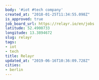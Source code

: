 ```yaml
---
body: '#iot #tech company'
created_at: "2018-01-25T11:34:55.098Z"
is_approved: true
job_board_url: https://relayr.io/en/jobs
latitude: 52.4900733
longitude: 13.3894672
slug: relayr
tags:
- iot
- tech
title: Relayr
updated_at: "2019-06-16T10:36:09.728Z"
cities:
- berlin
---
```

